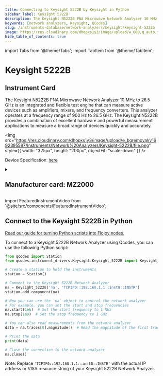 ```yaml
---
title: Connecting to Keysight 5222B by Keysight in Python
sidebar_label: Keysight 5222B
description: The Keysight N5222B PNA Microwave Network Analyzer 10 MHz to 26.5 GHz is an integrated and flexible test engine that can measure active devices such as amplifiers, mixers, and frequency converters. This analyzer operates at a frequency range of 900 Hz to 26.5 GHz. The Keysight N5222B provides a combination of excellent hardware and powerful measurement applications to measure a broad range of devices quickly and accurately.
keywords: [network analyzers, Keysight, QCodes]
slug: /instruments-database/network-analyzers/keysight/keysight-5222b
image: https://res.cloudinary.com/dhopxs1y3/image/upload/w_600,q_auto,f_auto/e_bgremoval/v1692395597/Instruments/Network%20Analyzers/Keysight-5222B/file.jpg
hide_table_of_contents: true
---
```


import Tabs from '@theme/Tabs';
import TabItem from '@theme/TabItem';

# Keysight 5222B

## Instrument Card

<div className="flex">

<div>

The Keysight N5222B PNA Microwave Network Analyzer 10 MHz to 26.5 GHz is an integrated and flexible test engine that can measure active devices such as amplifiers, mixers, and frequency converters. This analyzer operates at a frequency range of 900 Hz to 26.5 GHz. The Keysight N5222B provides a combination of excellent hardware and powerful measurement applications to measure a broad range of devices quickly and accurately.

</div>

<img src="https://res.cloudinary.com/dhopxs1y3/image/upload/e_bgremoval/v1692395597/Instruments/Network%20Analyzers/Keysight-5222B/file.png" style={{ width: "325px", height: "200px", objectFit: "scale-down" }} />

</div>

<div className="flex text-center">

<p>Device Specification: <a target="\_blank" href="https://www.keysight.com/us/en/assets/9018-03959/technical-specifications/9018-03959.pdf">here</a></p>

</div>

<details style={{ marginTop: "15px"}}>
<summary><h2>Manufacturer card: MZ2000</h2></summary>

<img src="https://res.cloudinary.com/dhopxs1y3/image/upload/v1692125973/Instruments/Vendor%20Logos/Keysight.png" style={{ width: "100%", height: "170px",objectFit: "scale-down" }} />

Keysight Technologies, or Keysight, is an American company that manufactures electronics test and measurement equipment and software.

<ul>
  <li>Headquarters: USA</li>
  <li>Yearly Revenue (millions, USD): 5420.0</li>
  <li>Vendor Website: <a href="https://www.keysight.com/us/en/home.html">here</a></li>
</ul>
</details>

import FeaturedInstrumentVideo from '@site/src/components/FeaturedInstrumentVideo';

<FeaturedInstrumentVideo category='WIDGET2000' manufacturer='MZ2000'></FeaturedInstrumentVideo>


## Connect to the Keysight 5222B in Python

[Read our guide for turning Python scripts into Flojoy nodes.](https://docs.flojoy.ai/custom-nodes/creating-custom-node/)
<Tabs>

<TabItem value="Flojoy" label="Flojoy" className="flojoy-instrument-tabs">

<NodeCardCollection category='WIDGET2000' manufacturer='MZ2000'></NodeCardCollection>

</TabItem>
<TabItem value="QCodes" label="QCodes">

To connect to a Keysight 5222B Network Analyzer using Qcodes, you can use the following Python script:

```python
from qcodes import Station
from qcodes.instrument_drivers.Keysight.Keysight_5222B import Keysight_5222B

# Create a station to hold the instruments
station = Station()

# Connect to the Keysight 5222B Network Analyzer
na = Keysight_5222B('na', 'TCPIP0::192.168.1.1::inst0::INSTR')
station.add_component(na)

# Now you can use the `na` object to control the network analyzer
# For example, you can set the start and stop frequencies
na.start(1e6)  # Set the start frequency to 1 MHz
na.stop(1e9)  # Set the stop frequency to 1 GHz

# You can also read measurements from the network analyzer
data = na.traces[0].magnitude()  # Read the magnitude of the first trace

# Print the data
print(data)

# Close the connection to the network analyzer
na.close()
```

Note: Replace `'TCPIP0::192.168.1.1::inst0::INSTR'` with the actual IP address or VISA resource string of your Keysight 5222B Network Analyzer.

</TabItem>
</Tabs>